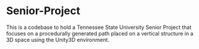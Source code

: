 # Senior-Project
This is a codebase to hold a Tennessee State University Senior Project that focuses on a procedurally generated path placed on a vertical structure in a 3D space using the Unity3D environment.
